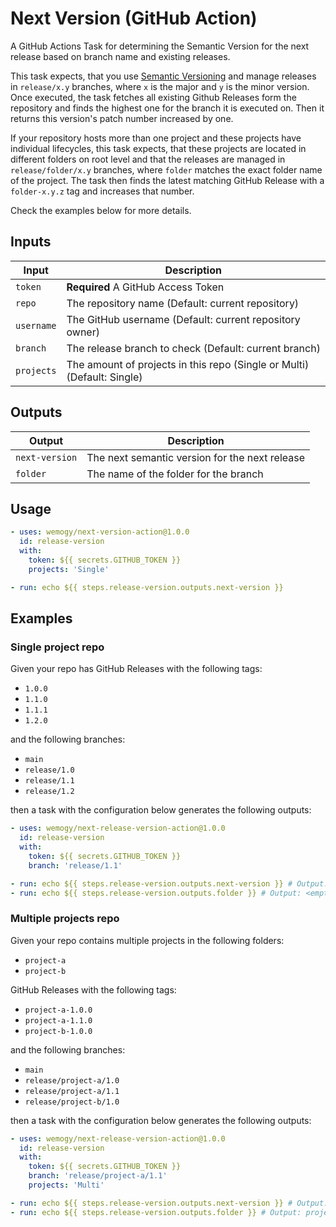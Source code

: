 # Next Version (GitHub Action)

A GitHub Actions Task for determining the Semantic Version for the next release based on branch name and existing releases.

This task expects, that you use [Semantic Versioning](https://semver.org/) and manage releases in `release/x.y` branches, where `x` is the major and `y` is the minor version. Once executed, the task fetches all existing Github Releases form the repository and finds the highest one for the branch it is executed on. Then it returns this version's patch number increased by one.

If your repository hosts more than one project and these projects have individual lifecycles, this task expects, that these projects are located in different folders on root level and that the releases are managed in `release/folder/x.y` branches, where `folder` matches the exact folder name of the project. The task then finds the latest matching GitHub Release with a `folder-x.y.z` tag and increases that number.

Check the examples below for more details.

## Inputs

| Input | Description |
|-|-|
| `token` | **Required** A GitHub Access Token |
| `repo` | The repository name (Default: current repository) |
| `username` | The GitHub username (Default: current repository owner) |
| `branch` | The release branch to check (Default: current branch) |
| `projects` | The amount of projects in this repo (Single or Multi) (Default: Single) |

## Outputs

| Output | Description |
|-|-|
| `next-version` | The next semantic version for the next release |
| `folder` | The name of the folder for the branch |

## Usage

```yaml
- uses: wemogy/next-version-action@1.0.0
  id: release-version
  with:
    token: ${{ secrets.GITHUB_TOKEN }}
    projects: 'Single'

- run: echo ${{ steps.release-version.outputs.next-version }}
```

## Examples

### Single project repo

Given your repo has GitHub Releases with the following tags:

- `1.0.0`
- `1.1.0`
- `1.1.1`
- `1.2.0`

and the following branches:

- `main`
- `release/1.0`
- `release/1.1`
- `release/1.2`

then a task with the configuration below generates the following outputs:

```yaml
- uses: wemogy/next-release-version-action@1.0.0
  id: release-version
  with:
    token: ${{ secrets.GITHUB_TOKEN }}
    branch: 'release/1.1'

- run: echo ${{ steps.release-version.outputs.next-version }} # Output: 1.1.2
- run: echo ${{ steps.release-version.outputs.folder }} # Output: <empty>
```

### Multiple projects repo

Given your repo contains multiple projects in the following folders:

- `project-a`
- `project-b`

GitHub Releases with the following tags:

- `project-a-1.0.0`
- `project-a-1.1.0`
- `project-b-1.0.0`

and the following branches:

- `main`
- `release/project-a/1.0`
- `release/project-a/1.1`
- `release/project-b/1.0`

then a task with the configuration below generates the following outputs:

```yaml
- uses: wemogy/next-release-version-action@1.0.0
  id: release-version
  with:
    token: ${{ secrets.GITHUB_TOKEN }}
    branch: 'release/project-a/1.1'
    projects: 'Multi'

- run: echo ${{ steps.release-version.outputs.next-version }} # Output: 1.1.1
- run: echo ${{ steps.release-version.outputs.folder }} # Output: project-a
```

